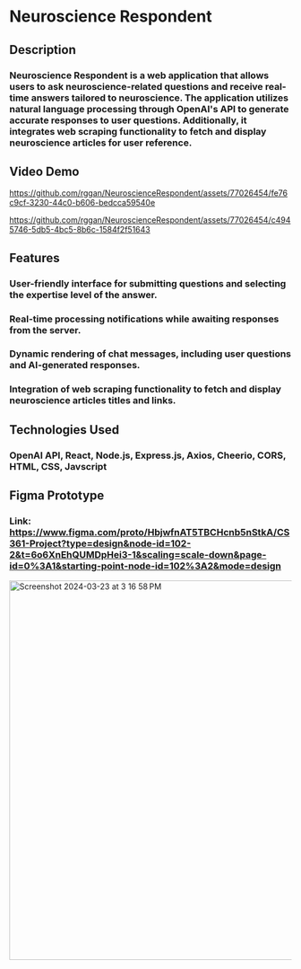 # Neuroscience Respondent
## Description
### Neuroscience Respondent is a web application that allows users to ask neuroscience-related questions and receive real-time answers tailored to neuroscience. The application utilizes natural language processing through OpenAI's API to generate accurate responses to user questions. Additionally, it integrates web scraping functionality to fetch and display neuroscience articles for user reference.
## Video Demo


https://github.com/rggan/NeuroscienceRespondent/assets/77026454/fe76c9cf-3230-44c0-b606-bedcca59540e



https://github.com/rggan/NeuroscienceRespondent/assets/77026454/c4945746-5db5-4bc5-8b6c-1584f2f51643


## Features
### User-friendly interface for submitting questions and selecting the expertise level of the answer.
### Real-time processing notifications while awaiting responses from the server.
### Dynamic rendering of chat messages, including user questions and AI-generated responses.
### Integration of web scraping functionality to fetch and display neuroscience articles titles and links.

## Technologies Used
### OpenAI API, React, Node.js, Express.js, Axios, Cheerio, CORS, HTML, CSS, Javscript

## Figma Prototype
### Link: https://www.figma.com/proto/HbjwfnAT5TBCHcnb5nStkA/CS361-Project?type=design&node-id=102-2&t=6o6XnEhQUMDpHei3-1&scaling=scale-down&page-id=0%3A1&starting-point-node-id=102%3A2&mode=design
<img width="676" alt="Screenshot 2024-03-23 at 3 16 58 PM" src="https://github.com/rggan/NeuroscienceRespondent/assets/77026454/38357c30-335d-4c07-87a9-a2c2a8e7d882">
